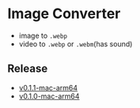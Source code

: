 # Image Converter

- image to `.webp`
- video to `.webp` or `.webm`(has sound)

## Release

- [v0.1.1-mac-arm64](https://github.com/choewy/image-converter/releases/tag/v0.1.1-mac-arm64)
- [v0.1.0-mac-arm64](https://github.com/choewy/image-converter/releases/tag/v0.1.0-mac-arm64)
